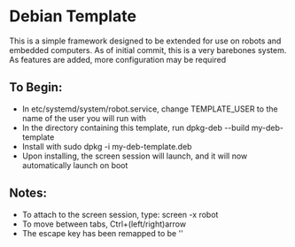 # Debian Template
This is a simple framework designed to be extended for use on robots and embedded computers.
As of initial commit, this is a very barebones system. As features are added, more configuration may be required

## To Begin:
* In etc/systemd/system/robot.service, change TEMPLATE_USER to the name of the user you will run with
* In the directory containing this template, run dpkg-deb --build my-deb-template
* Install with sudo dpkg -i my-deb-template.deb
* Upon installing, the screen session will launch, and it will now automatically launch on boot

## Notes:
* To attach to the screen session, type: screen -x robot
* To move between tabs, Ctrl+(left/right)arrow
* The escape key has been remapped to be '\'
